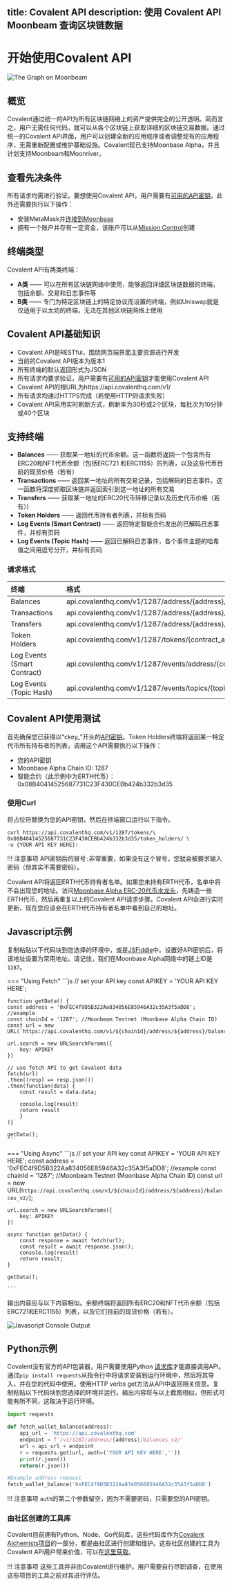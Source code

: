 title: Covalent API
description: 使用 Covalent API Moonbeam 查询区块链数据
---

# 开始使用Covalent API

![The Graph on Moonbeam](/images/covalent/covalentbannerimage.png)

## 概览

Covalent通过统一的API为所有区块链网络上的资产提供完全的公开透明。简而言之，用户无需任何代码，就可以从各个区块链上获取详细的区块链交易数据。通过统一的Covalent API界面，用户可以创建全新的应用程序或者调整现有的应用程序，无需重新配置或维护基础设施。Covalent现已支持Moonbase Alpha，并且计划支持Moonbeam和Moonriver。

## 查看先决条件

所有请求均需进行验证。要想使用Covalent API，用户需要有[可用的API密钥](https://www.covalenthq.com/platform/#/auth/register/)，此外还需要执行以下操作：

 - 安装MetaMask并[连接到Moonbase](/getting-started/moonbase/metamask/)
 - 拥有一个账户并存有一定资金，该账户可以从[Mission Control](https://docs.moonbeam.network/getting-started/moonbase/faucet/)创建

## 终端类型

Covalent API有两类终端：

 - **A类** —— 可以在所有区块链网络中使用，能够返回详细区块链数据的终端，包括余额、交易和日志事件等
 - **B类** —— 专门为特定区块链上的特定协议而设置的终端，例如Uniswap就是仅适用于以太坊的终端，无法在其他区块链网络上使用

## Covalent API基础知识
 - Covalent API是RESTful，围绕网页端界面主要资源进行开发
 - 当前的Covalent API版本为版本1
 - 所有终端的默认返回形式为JSON
 - 所有请求均要求验证，用户需要有[可用的API密钥](https://www.covalenthq.com/platform/#/auth/register/)才能使用Covalent API
 - Covalent API的根URL为https://api.covalenthq.com/v1/
 - 所有请求均通过HTTPS完成（若使用HTTP则请求失败）
 - Covalent API采用实时刷新方式，刷新率为30秒或2个区块，每批次为10分钟或40个区块

## 支持终端
 - **Balances** —— 获取某一地址的代币余额。这一函数将返回一个包含所有ERC20和NFT代币余额（包括ERC721 和ERC1155）的列表，以及这些代币目前的现货价格（若有）
 - **Transactions** —— 返回某一地址的所有交易记录，包括解码的日志事件。这一函数将深度抓取区块链并返回索引到这一地址的所有交易
 - **Transfers** —— 获取某一地址的ERC20代币转移记录以及历史代币价格（若有）)
 - **Token Holders** —— 返回代币持有者列表，并标有页码
 - **Log Events (Smart Contract)** —— 返回特定智能合约发出的已解码日志事件，并标有页码
 - **Log Events (Topic Hash)** —— 返回已解码日志事件，各个事件主题的哈希值之间用逗号分开，并标有页码


### 请求格式
| 终端 |     | 格式 |
| :---------- | :-: | :------------------- |
|      Balances       |     |          api.covalenthq.com/v1/1287/address/{address}/balances_v2/          |
|      Transactions       |     |           api.covalenthq.com/v1/1287/address/{address}/transactions_v2/|
|      Transfers       |     |           api.covalenthq.com/v1/1287/address/{address}/transfers_v2/           |
|      Token Holders       |     |           api.covalenthq.com/v1/1287/tokens/{contract_address}/token_holders/           |
|      Log Events (Smart Contract)       |     |           api.covalenthq.com/v1/1287/events/address/{contract_address}/           |
|      Log Events (Topic Hash)      |     |           api.covalenthq.com/v1/1287/events/topics/{topic}/           |

## Covalent API使用测试
首先确保您已获得以“ckey_”开头的[API密钥](https://www.covalenthq.com/platform/#/auth/register/)。Token Holders终端将返回某一特定代币所有持有者的列表，调用这个API需要执行以下操作：

 - 您的API密钥
 - Moonbase Alpha Chain ID: 1287
 - 智能合约（此示例中为ERTH代币）：0x08B40414525687731C23F430CEBb424b332b3d35

### 使用Curl
将占位符替换为您的API密钥，然后在终端窗口运行以下指令。

```
curl https://api.covalenthq.com/v1/1287/tokens/\
0x08B40414525687731C23F430CEBb424b332b3d35/token_holders/ \
-u {YOUR API KEY HERE}:
```
!!! 注意事项
    API密钥后的冒号`:`非常重要，如果没有这个冒号，您就会被要求输入密码（但其实不需要密码）。


Covalent API将返回ERTH代币持有者名单。如果您未持有ERTH代币，名单中将不会出现您的地址。访问[Moonbase Alpha ERC-20代币水龙头](https://moonbase-minterc20.netlify.app/)，先铸造一些ERTH代币，然后再重复以上的Covalent API请求步骤。Covalent API会进行实时更新，现在您应该会在ERTH代币持有者名单中看到自己的地址。

## Javascript示例
复制粘贴以下代码块到您选择的环境中，或是[JSFiddle](https://jsfiddle.net/)中。设置好API密钥后，将该地址设置为常用地址。请记住，我们在Moonbase Alpha网络中的链上ID是`1287`。

=== "Using Fetch"
    ```js
    // set your API key
	const APIKEY = 'YOUR API KEY HERE';

	function getData() {
	const address = '0xFEC4f9D5B322Aa834056E85946A32c35A3f5aDD8'; //example
	const chainId = '1287'; //Moonbeam Testnet (Moonbase Alpha Chain ID)
	const url = new URL(`https://api.covalenthq.com/v1/${chainId}/address/${address}/balances_v2/`);
	
	url.search = new URLSearchParams({
	    key: APIKEY
	})
	
	// use fetch API to get Covalent data
	fetch(url)
	.then((resp) => resp.json())
	.then(function(data) {
	    const result = data.data;
	  
	    console.log(result)
	    return result
	    }
	)}
	
	getData();
	```

=== "Using Async"
    ```js
    // set your API key
    const APIKEY = 'YOUR API KEY HERE';
	const address = '0xFEC4f9D5B322Aa834056E85946A32c35A3f5aDD8'; //example
	const chainId = '1287'; //Moonbeam Testnet (Moonbase Alpha Chain ID)
	const url = new URL(`https://api.covalenthq.com/v1/${chainId}/address/${address}/balances_v2/`);

    url.search = new URLSearchParams({
        key: APIKEY
    })
    
    async function getData() {
    	const response = await fetch(url);
    	const result = await response.json();
    	console.log(result)
    	return result;
    }
    
    getData();
    
    ```

输出内容应与以下内容相似。余额终端将返回所有ERC20和NFT代币余额（包括ERC721和ERC1155）列表，以及它们目前的现货价格（若有）。

![Javascript Console Output](/images/covalent/covalentjs.png)

## Python示例
Covalent没有官方的API包装器，用户需要使用Python [请求库](https://pypi.org/project/requests/)才能直接调用API。通过`pip install requests`从指令行中将请求安装到运行环境中，然后将其导入，并在您的代码中使用。使用HTTP verbs get方法从API中返回相关信息。复制粘贴以下代码块到您选择的环境并运行。输出内容将与以上截图相似，但形式可能有所不同，这取决于运行环境。

```python
import requests

def fetch_wallet_balance(address):
	api_url = 'https://api.covalenthq.com'
    endpoint = f'/v1/1287/address/{address}/balances_v2/'
    url = api_url + endpoint
    r = requests.get(url, auth=('YOUR API KEY HERE',''))
    print(r.json())
    return(r.json())

#Example address request
fetch_wallet_balance('0xFEC4f9D5B322Aa834056E85946A32c35A3f5aDD8')

```

!!! 注意事项
    `auth`的第二个参数留空，因为不需要密码，只需要您的API密钥。

### 由社区创建的工具库
Covalent目前拥有Python、Node、Go代码库，这些代码库作为[Covalent Alchemists项目](https://www.covalenthq.com/ambassador/)的一部分，都是由社区进行创建和维护。这些社区创建的工具为Covalent API用户带来价值，可以在[这里获取](https://www.covalenthq.com/docs/tools/community)。

!!! 注意事项
    这些工具并非由Covalent进行维护。用户需要自行尽职调查，在使用这些项目的工具之前对其进行评估。

